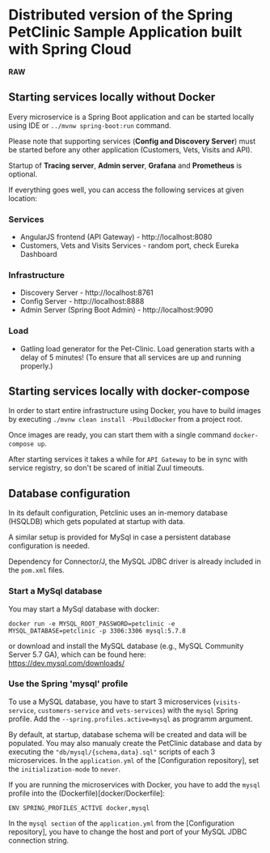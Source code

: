 # Distributed version of the Spring PetClinic Sample Application built with Spring Cloud

__RAW__

## Starting services locally without Docker

Every microservice is a Spring Boot application and can be started locally using IDE or `../mvnw spring-boot:run` command.

Please note that supporting services (__Config and Discovery Server__) must be started before any other application (Customers, Vets, Visits and API).

Startup of __Tracing server__, __Admin server__, __Grafana__ and __Prometheus__ is optional.

If everything goes well, you can access the following services at given location:

### Services

  * AngularJS frontend (API Gateway) - http://localhost:8080
  * Customers, Vets and Visits Services - random port, check Eureka Dashboard

### Infrastructure

 * Discovery Server - http://localhost:8761
 * Config Server - http://localhost:8888
 * Admin Server (Spring Boot Admin) - http://localhost:9090

### Load

 * Gatling load generator for the Pet-Clinic. Load generation starts with a delay of 5 minutes! (To ensure that all services are up and running properly.)

## Starting services locally with docker-compose

In order to start entire infrastructure using Docker, you have to build images by executing `./mvnw clean install -PbuildDocker`
from a project root.

Once images are ready, you can start them with a single command
`docker-compose up`.

After starting services it takes a while for `API Gateway` to be in sync with service registry, so don't be scared of initial Zuul timeouts.


## Database configuration

In its default configuration, Petclinic uses an in-memory database (HSQLDB) which gets populated at startup with data.

A similar setup is provided for MySql in case a persistent database configuration is needed.

Dependency for Connector/J, the MySQL JDBC driver is already included in the `pom.xml` files.

### Start a MySql database

You may start a MySql database with docker:

```
docker run -e MYSQL_ROOT_PASSWORD=petclinic -e MYSQL_DATABASE=petclinic -p 3306:3306 mysql:5.7.8
```

or download and install the MySQL database (e.g., MySQL Community Server 5.7 GA), which can be found here: https://dev.mysql.com/downloads/

### Use the Spring 'mysql' profile

To use a MySQL database, you have to start 3 microservices (`visits-service`, `customers-service` and `vets-services`)
with the `mysql` Spring profile. Add the `--spring.profiles.active=mysql` as programm argument.

By default, at startup, database schema will be created and data will be populated.
You may also manualy create the PetClinic database and data by executing the `"db/mysql/{schema,data}.sql"` scripts of each 3 microservices.
In the `application.yml` of the [Configuration repository], set the `initialization-mode` to `never`.

If you are running the microservices with Docker, you have to add the `mysql` profile into the (Dockerfile)[docker/Dockerfile]:
```
ENV SPRING_PROFILES_ACTIVE docker,mysql
```
In the `mysql section` of the `application.yml` from the [Configuration repository], you have to change
the host and port of your MySQL JDBC connection string.
